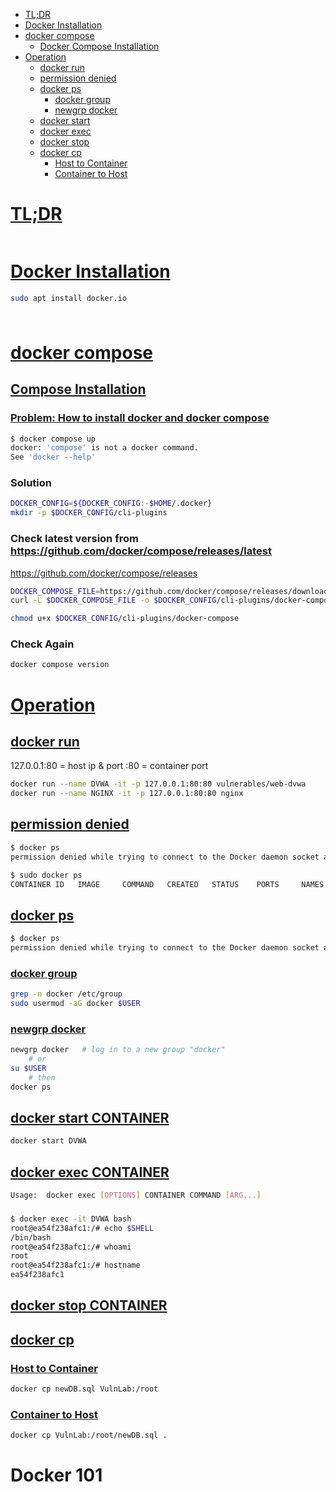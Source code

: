 - [TL;DR](#tldr)
- [Docker Installation](#docker-installation)
- [docker compose](#docker-compose)
	- [Docker Compose Installation](#compose-installation)
- [Operation](#operation)
	- [docker run](#docker-run)
	- [permission denied](#permission-denied)
	- [docker ps](#docker-ps)
		- [docker group](#docker-group)
    	- [newgrp docker](#newgrp-docker)
	- [docker start](#docker-start-container)
	- [docker exec](#docker-exec-container)
	- [docker stop](#docker-stop-container)
	- [docker cp](#docker-cp)
		- [Host to Container](#host-to-container)
		- [Container to Host](#container-to-host)


# [TL;DR](#tldr-1)
```

```

# [Docker Installation](#docker-installation-1)
```sh
sudo apt install docker.io
```

### 
```sh

```

# [docker compose](#docker-compose-1)
## [Compose Installation](#compose-installation-1)
### [Problem: How to install docker and docker compose](https://askubuntu.com/questions/1424118/how-to-install-docker-and-docker-compose-on-ubutntu-22-04)
```sh
$ docker compose up
docker: 'compose' is not a docker command.
See 'docker --help'
```

### Solution
```sh
DOCKER_CONFIG=${DOCKER_CONFIG:-$HOME/.docker}
mkdir -p $DOCKER_CONFIG/cli-plugins
```

### Check latest version from https://github.com/docker/compose/releases/latest
https://github.com/docker/compose/releases
```sh
DOCKER_COMPOSE_FILE=https://github.com/docker/compose/releases/download/v2.24.0-birthday.10/docker-compose-linux-x86_64
curl -L $DOCKER_COMPOSE_FILE -o $DOCKER_CONFIG/cli-plugins/docker-compose

chmod u+x $DOCKER_CONFIG/cli-plugins/docker-compose
```

### Check Again
```sh
docker compose version
```

# [Operation](#operation-1)

## [docker run](#docker-run-1)
127.0.0.1:80 = host ip & port
:80 = container port
```sh
docker run --name DVWA -it -p 127.0.0.1:80:80 vulnerables/web-dvwa
docker run --name NGINX -it -p 127.0.0.1:80:80 nginx
```

## [permission denied](#permission-denied)
```sh
$ docker ps                          
permission denied while trying to connect to the Docker daemon socket at unix:///var/run/docker.sock: Get "http://%2Fvar%2Frun%2Fdocker.sock/v1.24/containers/json": dial unix /var/run/docker.sock: connect: permission denied

$ sudo docker ps
CONTAINER ID   IMAGE     COMMAND   CREATED   STATUS    PORTS     NAMES
```

## [docker ps](#docker-ps-1)
```sh
$ docker ps
permission denied while trying to connect to the Docker daemon socket at unix:///var/run/docker.sock: Get "http://%2Fvar%2Frun%2Fdocker.sock/v1.24/containers/json": dial unix /var/run/docker.sock: connect: permission denied
```

### [docker group](#docker-group-1)
```sh
grep -n docker /etc/group
sudo usermod -aG docker $USER
```

### [newgrp docker](#newgrp-docker-1)
```sh
newgrp docker   # log in to a new group "docker"
    # or
su $USER
    # then
docker ps
```

## [docker start CONTAINER](#docker-start-container-1)
```sh
docker start DVWA
```

## [docker exec CONTAINER](#docker-exec-container-1)
```sh
Usage:  docker exec [OPTIONS] CONTAINER COMMAND [ARG...]
```

### 
```sh
$ docker exec -it DVWA bash
root@ea54f238afc1:/# echo $SHELL
/bin/bash
root@ea54f238afc1:/# whoami
root
root@ea54f238afc1:/# hostname
ea54f238afc1
```

## [docker stop CONTAINER](#docker-stop-container-1)

## [docker cp](#docker-cp-1)

### [Host to Container](#host-to-container-1)
```sh
docker cp newDB.sql VulnLab:/root
```

### [Container to Host](#container-to-host-1)
```sh
docker cp VulnLab:/root/newDB.sql .
```

# Docker 101